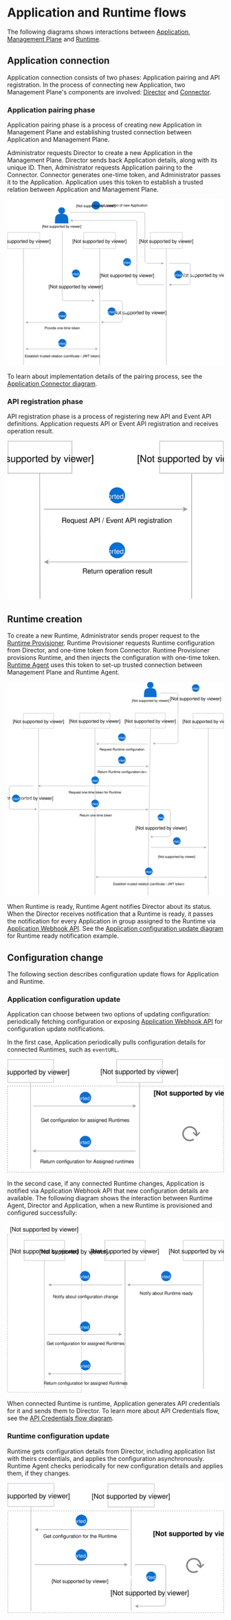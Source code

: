 # Application and Runtime flows

The following diagrams shows interactions between [Application](./terminology.md#application), [Management Plane](./terminology.md#management-plane) and [Runtime](./terminology.md#runtime).

## Application connection

Application connection consists of two phases: Application pairing and API registration. In the process of connecting new Application, two Management Plane's components are involved: [Director](./terminology.md#mp-director) and [Connector](./terminology.md#mp-connector).

### Application pairing phase

Application pairing phase is a process of creating new Application in Management Plane and establishing trusted connection between Application and Management Plane. 

Administrator requests Director to create a new Application in the Management Plane. Director sends back Application details, along with its unique ID. Then, Administrator requests Application pairing to the Connector. Connector generates one-time token, and Administrator passes it to the Application. Application uses this token to establish a trusted relation between Application and Management Plane.

![](./assets/app-pairing.svg)

To learn about implementation details of the pairing process, see the [Application Connector diagram](https://kyma-project.io/docs/components/application-connector#architecture-connector-service).

### API registration phase

API registration phase is a process of registering new API and Event API definitions. Application requests API or Event API registration and receives operation result.

![](./assets/api-registration.svg)

## Runtime creation

To create a new Runtime, Administrator sends proper request to the [Runtime Provisioner](./terminology.md#mp-runtime-provisioner). Runtime Provisioner requests Runtime configuration from Director, and one-time token from Connector. Runtime Provisioner provisions Runtime, and then injects the configuration with one-time token. [Runtime Agent](./terminology.md#runtime-agent) uses this token to set-up trusted connection between Management Plane and Runtime Agent.

![](./assets/runtime-creation.svg)

When Runtime is ready, Runtime Agent notifies Director about its status. When the Director receives notification that a Runtime is ready, it passes the notification for every Application in group assigned to the Runtime via [Application Webhook API](./terminology.md#application-webhook-api). See the [Application configuration update diagram](#application-configuration-update) for Runtime ready notification example.

## Configuration change

The following section describes configuration update flows for Application and Runtime.

### Application configuration update

Application can choose between two options of updating configuration: periodically fetching configuration or exposing [Application Webhook API](./terminology.md#application-webhook-api) for configuration update notifications.

In the first case, Application periodically pulls configuration details for connected Runtimes, such as `eventURL`.

![](./assets/app-configuration-update.svg)

In the second case, if any connected Runtime changes, Application is notified via Application Webhook API that new configuration details are available. The following diagram shows the interaction between Runtime Agent, Director and Application, when a new Runtime is provisioned and configured successfully:

![](./assets/runtime-notification.svg)

When connected Runtime is runtime, Application generates API credentials for it and sends them to Director. To learn more about API Credentials flow, see the [API Credentials flow diagram](./api-credentials-flow.md).

### Runtime configuration update

Runtime gets configuration details from Director, including application list with theirs credentials, and applies the configuration asynchronously. Runtime Agent checks periodically for new configuration details and applies them, if they changes.

![](./assets/runtime-configuration-update.svg)

